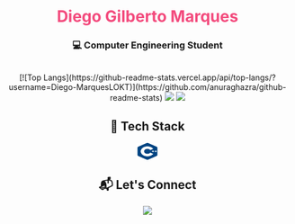 <div align="center">

<h1 style="color:#F34B7D;">Diego Gilberto Marques</h1>

<h3><b>💻 Computer Engineering Student</b></h3> <br>

<div>
  [![Top Langs](https://github-readme-stats.vercel.app/api/top-langs/?username=Diego-MarquesLOKT)](https://github.com/anuraghazra/github-readme-stats)
    <img height="150" src="https://github-readme-stats.vercel.app/api?username=Diego-MarquesLOKT&rank_icon=github&theme=radical" />
  </a>
  <a href="https://beacons.ai/Diego-MarquesLOKT">
    <img height="150" src="https://github-readme-stats.vercel.app/api/top-langs/?username=Diego-MarquesLOKT&layout=compact&theme=radical&rank_icon=github"/>
  </a>
</div>

<div style="margin-bottom: 20px;"></div>

## 🚀 Tech Stack

<div style="display: inline_block">
  <img align="center" alt="C++" height="30" width="40" src="https://raw.githubusercontent.com/devicons/devicon/master/icons/cplusplus/cplusplus-plain.svg">
</div> 

## 📬 Let's Connect

<div>
  
  <a href="mailto:marques.diegogilb@gmail.com" target="_blank">
    <img src="https://img.shields.io/badge/-Gmail-%23333?style=for-the-badge&logo=gmail&logoColor=white">
  </a>
</div>

</div>
